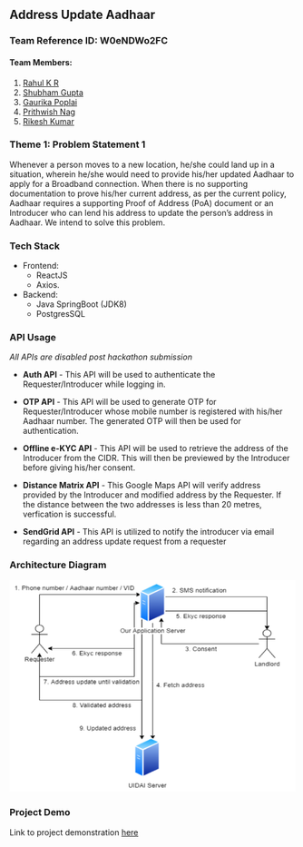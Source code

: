 ## Address Update Aadhaar

### Team Reference ID: W0eNDWo2FC

#### Team Members:

1. [Rahul K R](https://github.com/RahulRavishankar)
2. [Shubham Gupta](https://github.com/IamShubhamGupto)
3. [Gaurika Poplai](https://github.com/gaurikapoplai21)
4. [Prithwish Nag](https://github.com/PrithwishNag)
5. [Rikesh Kumar]()

### Theme 1: Problem Statement 1
Whenever a person moves to a new location, he/she could land up in a situation, wherein he/she would need to provide his/her updated Aadhaar to apply for a Broadband connection. When there is no supporting documentation to prove his/her current address, as per the current policy, Aadhaar requires a supporting Proof of Address (PoA) document or an Introducer who can lend his address to update the person’s address in Aadhaar. We intend to solve this problem.

### Tech Stack
 - Frontend:
    - ReactJS 
    - Axios.
 - Backend:
    - Java SpringBoot (JDK8)
    - PostgresSQL


### API Usage 
*All APIs are disabled post hackathon submission*

- **Auth API** - This API will be used to authenticate the Requester/Introducer while logging in.

- **OTP API** - This API will be used to generate OTP for Requester/Introducer whose mobile number is registered with his/her Aadhaar number. The generated OTP will then be used for authentication.

- **Offline e-KYC API** - This API will be used to retrieve the address of the Introducer from the CIDR. This will then be previewed by the Introducer before giving his/her consent.

- **Distance Matrix API** - This Google Maps API will verify address provided by the Introducer and modified address by the Requester. If the distance between the two addresses is less than 20 metres, verfication is successful.

- **SendGrid API** - This API is utilized to notify the introducer via email regarding an address update request from a requester

### Architecture Diagram
![Architecture diagram](https://github.com/RahulRavishankar/AddressUpdate-App/blob/master/Capture.PNG)

### Project Demo

Link to project demonstration [here](https://drive.google.com/drive/folders/1UP_wLIwqjsJUCy2bhsR1-ev7WQ7uzLQ3?usp=sharing)
